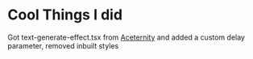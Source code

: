 # Cool Things I did

Got text-generate-effect.tsx from [Aceternity](https://ui.aceternity.com/components/text-generate-effect) and
added a custom delay parameter, removed inbuilt styles
